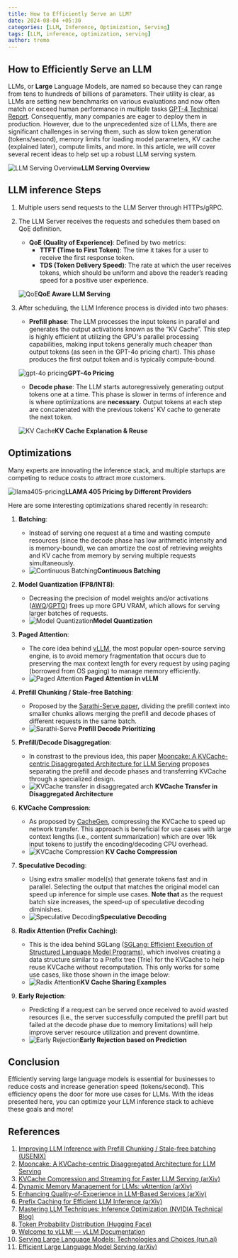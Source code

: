 ```yaml
---
title: How to Efficiently Serve an LLM?
date: 2024-08-04 +05:30
categories: [LLM, Inference, Optimization, Serving]
tags: [LLM, inference, optimization, serving]
author: tremo
---
```


## How to Efficiently Serve an LLM

LLMs, or **Large** Language Models, are named so because they can range from tens to hundreds of billions of parameters. Their utility is clear, as LLMs are setting new benchmarks on various evaluations and now often match or exceed human performance in multiple tasks [GPT-4 Technical Report](https://arxiv.org/html/2303.08774v4). Consequently, many companies are eager to deploy them in production. However, due to the unprecedented size of LLMs, there are significant challenges in serving them, such as slow token generation (tokens/second), memory limits for loading model parameters, KV cache (explained later), compute limits, and more. In this article, we will cover several recent ideas to help set up a robust LLM serving system.

![LLM Serving Overview](/assets/img/posts/2024-08-05-How-to-Efficiently-serve-an-llm/inference-engines-and-servers-architecture.png)__LLM Serving Overview__

## LLM inference Steps

1. Multiple users send requests to the LLM Server through HTTPs/gRPC.
2. The LLM Server receives the requests and schedules them based on QoE definition.
   - **QoE (Quality of Experience)**: Defined by two metrics:
     - **TTFT (Time to First Token)**: The time it takes for a user to receive the first response token.
     - **TDS (Token Delivery Speed)**: The rate at which the user receives tokens, which should be uniform and above the reader’s reading speed for a positive user experience.
    
    ![QoE](/assets/img/posts/2024-08-05-How-to-Efficiently-serve-an-llm/QoE%20Intro.png)__QoE Aware LLM Serving__
    
3. After scheduling, the LLM Inference process is divided into two phases:
   - **Prefill phase**: The LLM processes the input tokens in parallel and generates the output activations known as the “KV Cache”. This step is highly efficient at utilizing the GPU's parallel processing capabilities, making input tokens generally much cheaper than output tokens (as seen in the GPT-4o pricing chart). This phase produces the first output token and is typically compute-bound.
    
    ![gpt-4o pricing](/assets/img/posts/2024-08-05-How-to-Efficiently-serve-an-llm/gpt-4o%20pricing.png)__GPT-4o Pricing__
    
   - **Decode phase**: The LLM starts autoregressively generating output tokens one at a time. This phase is slower in terms of inference and is where optimizations are **necessary**. Output tokens at each step are concatenated with the previous tokens’ KV cache to generate the next token.
    
    ![KV Cache](/assets/img/posts/2024-08-05-How-to-Efficiently-serve-an-llm/KV%20Caching%20explanation%20&%20reuse.png)__KV Cache Explanation & Reuse__

## Optimizations

Many experts are innovating the inference stack, and multiple startups are competing to reduce costs to attract more customers.

![llama405-pricing](/assets/img/posts/2024-08-05-How-to-Efficiently-serve-an-llm/Llama%20405%20pricing%20by%20different%20providers.jpg)__LLAMA 405 Pricing by Different Providers__

Here are some interesting optimizations shared recently in research:

1. **Batching**:
   - Instead of serving one request at a time and wasting compute resources (since the decode phase has low arithmetic intensity and is memory-bound), we can amortize the cost of retrieving weights and KV cache from memory by serving multiple requests simultaneously.
   - ![Continuous Batching](/assets/img/posts/2024-08-05-How-to-Efficiently-serve-an-llm/continuous-batching.png)__Continuous Batching__

2. **Model Quantization (FP8/INT8)**:
   - Decreasing the precision of model weights and/or activations ([AWQ](https://arxiv.org/abs/2306.00978)/[GPTQ](https://arxiv.org/abs/2210.17323)) frees up more GPU VRAM, which allows for serving larger batches of requests.
   - ![Model Quantization](/assets/img/posts/2024-08-05-How-to-Efficiently-serve-an-llm/Quantaization.png)__Model Quantization__
3. **Paged Attention**:
   - The core idea behind [vLLM](https://docs.vllm.ai/en/latest/index.html), the most popular open-source serving engine, is to avoid memory fragmentation that occurs due to preserving the max context length for every request by using paging (borrowed from OS paging) to manage memory efficiently.
   - ![Paged Attention](/assets/img/posts/2024-08-05-How-to-Efficiently-serve-an-llm/PagedAttention%20VLLM.png)
   __Paged Attention in vLLM__
4. **Prefill Chunking / Stale-free Batching**:
   - Proposed by the [Sarathi-Serve paper](https://www.usenix.org/system/files/osdi24-agrawal.pdf), dividing the prefill context into smaller chunks allows merging the prefill and decode phases of different requests in the same batch.
   - ![Sarathi-Serve](/assets/img/posts/2024-08-05-How-to-Efficiently-serve-an-llm/Prefill%20decode%20prioritizing.png)
   __Prefill Decode Prioritizing__
5. **Prefill/Decode Disaggregation**:
   - In constrast to the previous idea, this paper [Mooncake: A KVCache-centric Disaggregated
Architecture for LLM Serving](https://arxiv.org/pdf/2407.00079) proposes separating the prefill and decode phases and transferring KVCache through a specialized design.
   - ![KVCache transfer in disaggregated arch](/assets/img/posts/2024-08-05-How-to-Efficiently-serve-an-llm/KVCache%20transfer%20in%20disaggregated%20arch.png)
   __KVCache Transfer in Disaggregated Architecture__
6. **KVCache Compression**:
   - As proposed by [CacheGen](https://arxiv.org/pdf/2310.07240), compressing the KVCache to speed up network transfer. This approach is beneficial for use cases with large context lengths (i.e., content summarization) which are over 16k input tokens to justify the encoding/decoding CPU overhead.
   - ![KVCache Compression](/assets/img/posts/2024-08-05-How-to-Efficiently-serve-an-llm/KV%20Compression.png)
   __KV Cache Compression__
7. **Speculative Decoding**:
   - Using extra smaller model(s) that generate tokens fast and in parallel. Selecting the output that matches the original model can speed up inference for simple use cases. **Note that** as the request batch size increases, the speed-up of speculative decoding diminishes.
   - ![Speculative Decoding](/assets/img/posts/2024-08-05-How-to-Efficiently-serve-an-llm/Speculative%20Decoding.png)__Speculative Decoding__
8. **Radix Attention (Prefix Caching)**:
   - This is the idea behind SGLang ([SGLang: Efficient Execution of
Structured Language Model Programs](https://arxiv.org/pdf/2312.07104)), which involves creating a data structure similar to a Prefix tree (Trie) for the KVCache to help reuse KVCache without recomputation. This only works for some use cases, like those shown in the image below:
   - ![Radix Attention](/assets/img/posts/2024-08-05-How-to-Efficiently-serve-an-llm/KV%20Cache%20sharing%20examples.png)__KV Cache Sharing Examples__
9. **Early Rejection**:
   - Predicting if a request can be served once received to avoid wasted resources (i.e., the server successfully computed the prefill part but failed at the decode phase due to memory limitations) will help improve server resource utilization and prevent downtime.
   - ![Early Rejection](/assets/img/posts/2024-08-05-How-to-Efficiently-serve-an-llm/Early%20Rejection%20based%20on%20prediction.png)__Early Rejection based on Prediction__

## Conclusion

Efficiently serving large language models is essential for businesses to reduce costs and increase generation speed (tokens/second). This efficiency opens the door for more use cases for LLMs. With the ideas presented here, you can optimize your LLM inference stack to achieve these goals and more!


## References

1. [Improving LLM Inference with Prefill Chunking / Stale-free batching (USENIX)](https://www.usenix.org/system/files/osdi24-agrawal.pdf)
2. [Mooncake: A KVCache-centric Disaggregated
Architecture for LLM Serving](https://arxiv.org/pdf/2407.00079)
3. [KVCache Compression and Streaming for Faster LLM Serving (arXiv)](https://arxiv.org/pdf/2310.07240)
4. [Dynamic Memory Management for LLMs: vAttention (arXiv)](https://arxiv.org/pdf/2405.04437)
5. [Enhancing Quality-of-Experience in LLM-Based Services (arXiv)](https://arxiv.org/pdf/2404.16283)
6. [Prefix Caching for Efficient LLM Inference (arXiv)](https://arxiv.org/pdf/2312.07104)
7. [Mastering LLM Techniques: Inference Optimization (NVIDIA Technical Blog)](https://developer.nvidia.com/blog/mastering-llm-techniques-inference-optimization/)
8. [Token Probability Distribution (Hugging Face)](https://huggingface.co/spaces/osanseviero/token_probability_distribution)
9. [Welcome to vLLM! — vLLM Documentation](https://docs.vllm.ai/en/stable/)
10. [Serving Large Language Models: Technologies and Choices (run.ai)](https://www.run.ai/blog/serving-large-language-models)
11. [Efficient Large Language Model Serving (arXiv)](https://arxiv.org/pdf/2402.16363)
